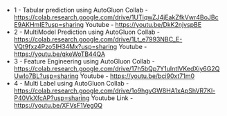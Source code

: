 - 1 - Tabular prediction using AutoGluon
Collab - https://colab.research.google.com/drive/1UTiqwZJ4jEakZfkVwr4BoJBcE9AKHmIE?usp=sharing
Youtube - https://youtu.be/DkK2njvspBE
- 2 - MultiModel Prediction using AutoGluon
Collab - https://colab.research.google.com/drive/1Lt_e7993NBC_E-VQt9fxz4Pzo5IH34Mx?usp=sharing
Youtube - https://youtu.be/qkeWoTB44QA
- 3 - Feature Engineering using AutoGluon
Collab - https://colab.research.google.com/drive/17h5bQp7Y1uIntlVKedXiy6G2QUwIo7BL?usp=sharing
Youtube - https://youtu.be/bci90xt71m0
- 4 - Multi Label using AutoGluon
Collab - https://colab.research.google.com/drive/1o9hgvGW8HA1xApShVR7Kl-P40VkXfcAP?usp=sharing
Youtube Link - https://youtu.be/XFVsF1Veg0Q